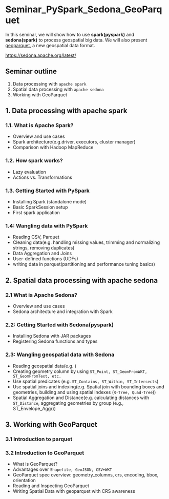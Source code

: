 # Seminar_PySpark_Sedona_GeoParquet

In this seminar, we will show how to use **spark(pyspark)** and **sedona(spark)** to process geospatial big data.
We will also present [geoparquet](https://geoparquet.org/), a new geospatial data format.

https://sedona.apache.org/latest/

## Seminar outline

1. Data processing with `apache spark`
2. Spatial data processing with `apache sedona`
3. Working with GeoParquet


## 1. Data processing with apache spark

### 1.1. What is Apache Spark?

- Overview and use cases
- Spark architecture(e.g.driver, executors, cluster manager)
- Comparison with Hadoop MapReduce

### 1.2. How spark works?
- Lazy evaluation
- Actions vs. Transformations

### 1.3. Getting Started with PySpark

- Installing Spark (standalone mode)
- Basic SparkSession setup
- First spark application

### 1.4: Wangling data with PySpark

- Reading CSV, Parquet
- Cleaning data(e.g. handling missing values, trimming and normalizing strings, removing duplicates)
- Data Aggregation and Joins
- User-defined functions (UDFs)
- writing data in parquet(partitioning and performance tuning basics)

## 2. Spatial data processing with apache sedona

### 2.1 What is Apache Sedona?

- Overview and use cases
- Sedona architecture and integration with Spark

### 2.2: Getting Started with Sedona(pyspark)

- Installing Sedona with JAR packages
- Registering Sedona functions and types

### 2.3: Wangling geospatial data with Sedona

- Reading geospatial data(e.g. )
- Creating geometry column by using `ST_Point, ST_GeomFromWKT, ST_GeomFromText, etc.`
- Use spatial predicates (e.g. `ST_Contains, ST_Within, ST_Intersects`)
- Use spatial joins and indexing(e.g. Spatial join with bounding boxes and geometries, building and using spatial indexes (`R-Tree, Quad-Tree`))
- Spatial Aggregation and Distance(e.g. calculating distances with `ST_Distance`, aggregating geometries by group (e.g., ST_Envelope_Aggr)) 

## 3. Working with GeoParquet

### 3.1 Introduction to parquet

### 3.2 Introduction to GeoParquet
- What is GeoParquet?
- Advantages over `Shapefile, GeoJSON, CSV+WKT`
- GeoParquet spec overview: geometry_columns, crs, encoding, bbox, orientation
- Reading and Inspecting GeoParquet
- Writing Spatial Data with geoparquet with CRS awareness


